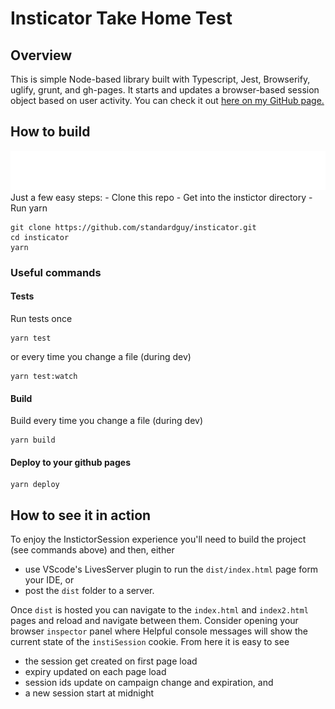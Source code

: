 # Insticator Take Home Test

## Overview

This is simple Node-based library built with Typescript, Jest, Browserify, uglify, grunt, and gh-pages.
It starts and updates a browser-based session object based on user activity.
You can check it out [here on my GitHub page.](https://standardguy.github.io/insticator/index.html)

## How to build

<img src="./markdown/info-markup.svg" />
Just a few easy steps:
- Clone this repo
- Get into the instictor directory
- Run yarn

```
git clone https://github.com/standardguy/insticator.git
cd insticator
yarn
```

### Useful commands

#### Tests

Run tests once

```
yarn test
```

or every time you change a file (during dev)

```
yarn test:watch
```

#### Build

Build every time you change a file (during dev)

```
yarn build
```

#### Deploy to your github pages

```
yarn deploy
```

## How to see it in action

To enjoy the InstictorSession experience you'll need to build the project (see commands above) and then, either

- use VScode's LivesServer plugin to run the `dist/index.html` page form your IDE, or
- post the `dist` folder to a server.

Once `dist` is hosted you can navigate to the `index.html` and `index2.html` pages and reload and navigate between them.
Consider opening your browser `inspector` panel where Helpful console messages will show the current state of the `instiSession` cookie. From here it is easy to see

- the session get created on first page load
- expiry updated on each page load
- session ids update on campaign change and expiration, and
- a new session start at midnight
